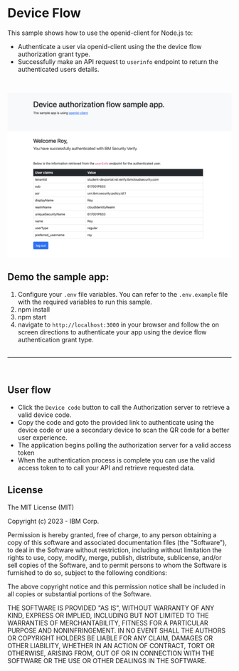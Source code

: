 # Device Flow

This sample shows how to use the openid-client for Node.js to:
- Authenticate a user via openid-client using the the device flow authorization grant type.
- Successfully make an API request to `userinfo` endpoint to return the authenticated users details.

<br>

![screenshot](screenshot.png)

## Demo the sample app:
1. Configure your `.env` file variables. You can refer to the `.env.example` file with the required variables to run this sample.
2. npm install
3. npm start
4. navigate to `http://localhost:3000` in your browser and follow the on screen directions to authenticate your app using the device flow authentication grant type.
<br><br>
---
<br>

## User flow
- Click the `Device code` button to call the Authorization server to retrieve a valid device code.
- Copy the code and goto the provided link to authenticate using the device code or use a secondary device to scan the QR code for a better user experience.
- The application begins polling the authorization server for a valid access token
- When the authentication process is complete you can use the valid access token to to call your API and retrieve requested data.


## License

The MIT License (MIT)

Copyright (c) 2023 - IBM Corp.

Permission is hereby granted, free of charge, to any person obtaining a copy of this software and associated documentation files (the "Software"), to deal in the Software without restriction, including without limitation the rights to use, copy, modify, merge, publish, distribute, sublicense, and/or sell copies of the Software, and to permit persons to whom the Software is furnished to do so, subject to the following conditions:

The above copyright notice and this permission notice shall be included in all copies or substantial portions of the Software.

THE SOFTWARE IS PROVIDED "AS IS", WITHOUT WARRANTY OF ANY KIND, EXPRESS OR IMPLIED, INCLUDING BUT NOT LIMITED TO THE WARRANTIES OF MERCHANTABILITY, FITNESS FOR A PARTICULAR PURPOSE AND NONINFRINGEMENT. IN NO EVENT SHALL THE AUTHORS OR COPYRIGHT HOLDERS BE LIABLE FOR ANY CLAIM, DAMAGES OR OTHER LIABILITY, WHETHER IN AN ACTION OF CONTRACT, TORT OR OTHERWISE, ARISING FROM, OUT OF OR IN CONNECTION WITH THE SOFTWARE OR THE USE OR OTHER DEALINGS IN THE SOFTWARE.